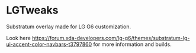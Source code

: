 # LGTweaks
Substratum overlay made for LG G6 customization.

Look here https://forum.xda-developers.com/lg-g6/themes/substratum-lg-ui-accent-color-navbars-t3797860 for more information and builds.
